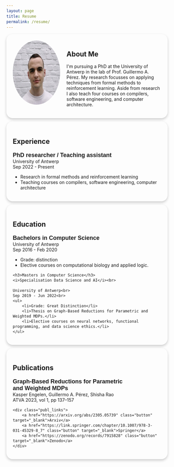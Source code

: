 ```yaml
---
layout: page
title: Resume
permalink: /resume/
---
```

<style> 

    .cv_section {
        border-radius: 20px;
        box-shadow: 0 4px 8px rgba(0,0,0,0.2);
        padding: 20px;
        margin-top: 10px;  
    }

    .cv_section h3 {
        font: bold 18px Arial;
		margin-top: 20px;  
		margin-bottom: 0px;  
    }

/*.colored_container { 
	border: 1px solid black; 
		background-color: #e6d5d1;            

	
	} 
	.colored_container_content {
		margin-top: 10px;  
		margin-bottom: 20px;  
		margin-right: 20px;  
		margin-left: 20px; 
	}*/

    .profile-container {
        display: flex;
        flex-direction: column;
        align-items: center;
        padding: 20px;
    }

    .profile-picture img {
        border-radius: 50%;
        width: 200px;
        height: 200px;
    }

    .about-me {
        text-align: justify;
        margin-top: 20px;
    }

    @media (min-width: 768px) {
        .profile-container {
            flex-direction: row;
            align-items: flex-start;
        }

        .profile-picture {
            flex: 1;
            text-align: center;
        }

        .about-me {
            flex: 2;
            text-align: left;
            margin-top: 0;
            margin-left: 20px;
        }
    }
    .publ_links {
        margin-top: 10px;  
    }

    .button {
        border-radius: 20px;
        font: bold 12px Arial;
        text-decoration: none;
        background-color: #EEEEEE;
        color: #333333;
        padding: 6px 8px 6px 8px;
    }
</style>
<script
  src="https://cdn.mathjax.org/mathjax/latest/MathJax.js?config=TeX-AMS-MML_HTMLorMML"
  type="text/javascript">
</script>


<div class="profile-container cv_section" id="about">
    <div class="profile-picture">
        <img src="/assets/Kasper_Engelen_foto.jpeg" alt="Avatar">
    </div>
    <div class="about-me">
        <h2>About Me</h2>
        <p>I'm pursuing a PhD at the University of Antwerp in the lab of Prof. Guillermo A. Pérez. My research focusses on applying techniques from formal methods to reinforcement learning. Aside from research I also teach four courses on compilers, software engineering, and computer architecture.</p>
    </div>
</div>


<div class="cv_section" id="exp">
	<h2>Experience</h2>
	<h3>PhD researcher / Teaching assistant</h3>
	University of Antwerp<br>
	Sep 2022 - Present<br>
	<ul>
		<li>Research in formal methods and reinforcement learning</li>
		<li>Teaching courses on compilers, software engineering, computer architecture</li>
	</ul>
</div>

<div class="cv_section" id="educ">
	<h2>Education</h2>
	<h3>Bachelors in Computer Science</h3>
	University of Antwerp<br>
	Sep 2016 - Feb 2020<br>
        <ul>
        <li>Grade: distinction</li>
        <li>Elective courses on computational biology and applied logic.</li>
    </ul>

	<h3>Masters in Computer Science</h3>
	<i>Specialisation Data Science and AI</i><br>

	University of Antwerp<br>
	Sep 2019 - Jun 2022<br>
    <ul>
        <li>Grade: Great Distinction</li>
        <li>Thesis on Graph-Based Reductions for Parametric and Weighted MDPs.</li>
        <li>Elective courses on neural networks, functional programming, and data science ethics.</li>
    </ul>
</div>

<div class="cv_section">
	<h2 id="publ">Publications</h2>
	<h3>Graph-Based Reductions for Parametric and Weighted MDPs</h3>
    Kasper Engelen, Guillermo A. Pérez, Shisha Rao <br>
    ATVA 2023, vol 1, pp 137–157

    <div class="publ_links">
        <a href="https://arxiv.org/abs/2305.05739" class="button" target="_blank">Arxiv</a>
        <a href="https://link.springer.com/chapter/10.1007/978-3-031-45329-8_7" class="button" target="_blank">Springer</a>
        <a href="https://zenodo.org/records/7915828" class="button" target="_blank">Zenodo</a>
    </div>
</div>
